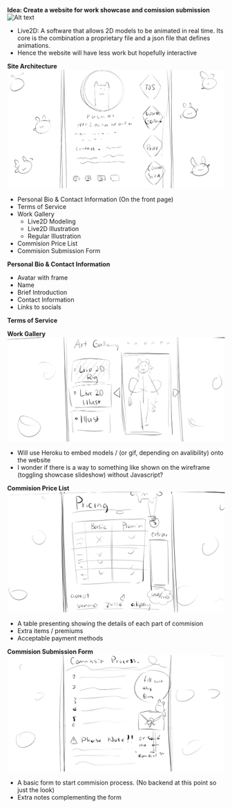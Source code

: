 **Idea: Create a website for work showcase and comission submission**
![Alt text](Images/gura.gif)
* Live2D: A software that allows 2D models to be animated in real time. Its core is the combination a proprietary file and a json file that defines animations.
* Hence the website will have less work but hopefully interactive


**Site Architecture**
![Alt text](Images/website1.png)
* Personal Bio & Contact Information (On the front page)
* Terms of Service
* Work Gallery
  * Live2D Modeling
  * Live2D Illustration
  * Regular Illustration
* Commision Price List
* Commision Submission Form

**Personal Bio & Contact Information**
* Avatar with frame
* Name
* Brief Introduction
* Contact Information
* Links to socials

**Terms of Service**  

**Work Gallery**
![Alt text](Images/website4.png)
* Will use Heroku to embed models / (or gif, depending on avalibility) onto the website
* I wonder if there is a way to something like shown on the wireframe (toggling showcase slideshow) without Javascript? 

**Commision Price List**
![Alt text](Images/website3.png)
* A table presenting showing the details of each part of commision
* Extra items / premiums
* Acceptable payment methods

**Commision Submission Form**
![Alt text](Images/website2.png)
* A basic form to start commision process. (No backend at this point so just the look)
* Extra notes complementing the form
